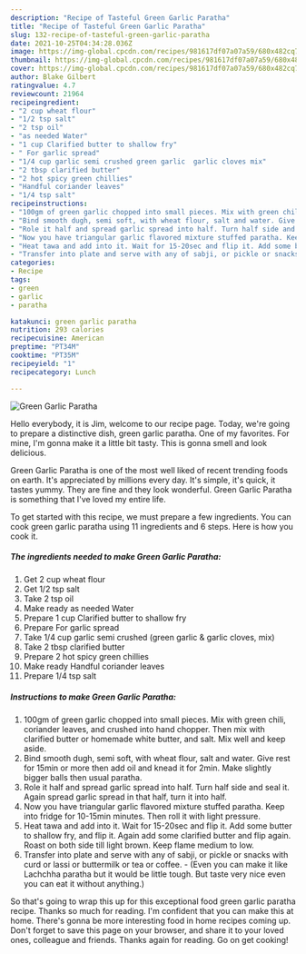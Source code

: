```yaml
---
description: "Recipe of Tasteful Green Garlic Paratha"
title: "Recipe of Tasteful Green Garlic Paratha"
slug: 132-recipe-of-tasteful-green-garlic-paratha
date: 2021-10-25T04:34:28.036Z
image: https://img-global.cpcdn.com/recipes/981617df07a07a59/680x482cq70/green-garlic-paratha-recipe-main-photo.jpg
thumbnail: https://img-global.cpcdn.com/recipes/981617df07a07a59/680x482cq70/green-garlic-paratha-recipe-main-photo.jpg
cover: https://img-global.cpcdn.com/recipes/981617df07a07a59/680x482cq70/green-garlic-paratha-recipe-main-photo.jpg
author: Blake Gilbert
ratingvalue: 4.7
reviewcount: 21964
recipeingredient:
- "2 cup wheat flour"
- "1/2 tsp salt"
- "2 tsp oil"
- "as needed Water"
- "1 cup Clarified butter to shallow fry"
- " For garlic spread"
- "1/4 cup garlic semi crushed green garlic  garlic cloves mix"
- "2 tbsp clarified butter"
- "2 hot spicy green chillies"
- "Handful coriander leaves"
- "1/4 tsp salt"
recipeinstructions:
- "100gm of green garlic chopped into small pieces. Mix with green chili, coriander leaves, and crushed into hand chopper. Then mix with clarified butter or homemade white butter, and salt. Mix well and keep aside."
- "Bind smooth dugh, semi soft, with wheat flour, salt and water. Give rest for 15min or more then add oil and knead it for 2min. Make slightly bigger balls then usual paratha."
- "Role it half and spread garlic spread into half. Turn half side and seal it. Again spread garlic spread in that half, turn it into half."
- "Now you have triangular garlic flavored mixture stuffed paratha. Keep into fridge for 10-15min minutes. Then roll it with light pressure."
- "Heat tawa and add into it. Wait for 15-20sec and flip it. Add some butter to shallow fry, and flip it. Again add some clarified butter and flip again. Roast on both side till light brown. Keep flame medium to low."
- "Transfer into plate and serve with any of sabji, or pickle or snacks with curd or lassi or buttermilk or tea or coffee.  (Even you can make it like Lachchha paratha but it would be little tough. But taste very nice even you can eat it without anything.)"
categories:
- Recipe
tags:
- green
- garlic
- paratha

katakunci: green garlic paratha 
nutrition: 293 calories
recipecuisine: American
preptime: "PT34M"
cooktime: "PT35M"
recipeyield: "1"
recipecategory: Lunch

---
```



![Green Garlic Paratha](https://img-global.cpcdn.com/recipes/981617df07a07a59/680x482cq70/green-garlic-paratha-recipe-main-photo.jpg)

Hello everybody, it is Jim, welcome to our recipe page. Today, we're going to prepare a distinctive dish, green garlic paratha. One of my favorites. For mine, I'm gonna make it a little bit tasty. This is gonna smell and look delicious.

Green Garlic Paratha is one of the most well liked of recent trending foods on earth. It's appreciated by millions every day. It's simple, it's quick, it tastes yummy. They are fine and they look wonderful. Green Garlic Paratha is something that I've loved my entire life.




To get started with this recipe, we must prepare a few ingredients. You can cook green garlic paratha using 11 ingredients and 6 steps. Here is how you cook it.

<!--inarticleads1-->

##### The ingredients needed to make Green Garlic Paratha:

1. Get 2 cup wheat flour
1. Get 1/2 tsp salt
1. Take 2 tsp oil
1. Make ready as needed Water
1. Prepare 1 cup Clarified butter to shallow fry
1. Prepare  For garlic spread
1. Take 1/4 cup garlic semi crushed (green garlic &amp; garlic cloves, mix)
1. Take 2 tbsp clarified butter
1. Prepare 2 hot spicy green chillies
1. Make ready Handful coriander leaves
1. Prepare 1/4 tsp salt




<!--inarticleads2-->

##### Instructions to make Green Garlic Paratha:

1. 100gm of green garlic chopped into small pieces. Mix with green chili, coriander leaves, and crushed into hand chopper. Then mix with clarified butter or homemade white butter, and salt. Mix well and keep aside.
1. Bind smooth dugh, semi soft, with wheat flour, salt and water. Give rest for 15min or more then add oil and knead it for 2min. Make slightly bigger balls then usual paratha.
1. Role it half and spread garlic spread into half. Turn half side and seal it. Again spread garlic spread in that half, turn it into half.
1. Now you have triangular garlic flavored mixture stuffed paratha. Keep into fridge for 10-15min minutes. Then roll it with light pressure.
1. Heat tawa and add into it. Wait for 15-20sec and flip it. Add some butter to shallow fry, and flip it. Again add some clarified butter and flip again. Roast on both side till light brown. Keep flame medium to low.
1. Transfer into plate and serve with any of sabji, or pickle or snacks with curd or lassi or buttermilk or tea or coffee.  - (Even you can make it like Lachchha paratha but it would be little tough. But taste very nice even you can eat it without anything.)




So that's going to wrap this up for this exceptional food green garlic paratha recipe. Thanks so much for reading. I'm confident that you can make this at home. There's gonna be more interesting food in home recipes coming up. Don't forget to save this page on your browser, and share it to your loved ones, colleague and friends. Thanks again for reading. Go on get cooking!
